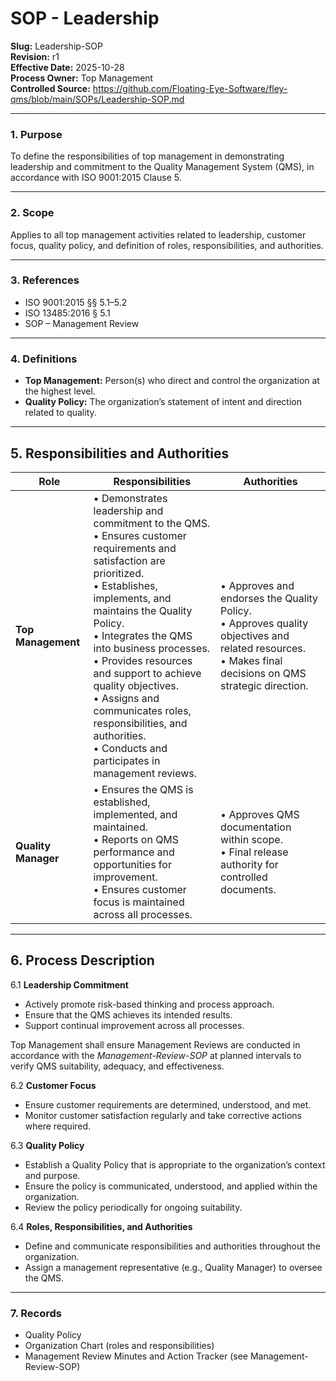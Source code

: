 # **SOP - Leadership**

**Slug:** Leadership-SOP  
**Revision:** r1  
**Effective Date:** 2025-10-28  
**Process Owner:** Top Management  
**Controlled Source:** https://github.com/Floating-Eye-Software/fley-qms/blob/main/SOPs/Leadership-SOP.md  

---

### **1. Purpose**

To define the responsibilities of top management in demonstrating leadership and commitment to the Quality Management System (QMS), in accordance with ISO 9001:2015 Clause 5.

---

### **2. Scope**

Applies to all top management activities related to leadership, customer focus, quality policy, and definition of roles, responsibilities, and authorities.

---

### **3. References**

* ISO 9001:2015 §§ 5.1–5.2
* ISO 13485:2016 § 5.1
* SOP – Management Review

---

### **4. Definitions**

* **Top Management:** Person(s) who direct and control the organization at the highest level.
* **Quality Policy:** The organization’s statement of intent and direction related to quality.

---

## **5. Responsibilities and Authorities**


| **Role**            | **Responsibilities**                                                                                                                                                                                                                                                                                                                                                                                                                        | **Authorities**                                                                                                                                            |
| ------------------- | ------------------------------------------------------------------------------------------------------------------------------------------------------------------------------------------------------------------------------------------------------------------------------------------------------------------------------------------------------------------------------------------------------------------------------------------- | ---------------------------------------------------------------------------------------------------------------------------------------------------------- |
| **Top Management**  | • Demonstrates leadership and commitment to the QMS.<br>• Ensures customer requirements and satisfaction are prioritized.<br>• Establishes, implements, and maintains the Quality Policy.<br>• Integrates the QMS into business processes.<br>• Provides resources and support to achieve quality objectives.<br>• Assigns and communicates roles, responsibilities, and authorities.<br>• Conducts and participates in management reviews. | • Approves and endorses the Quality Policy.<br>• Approves quality objectives and related resources.<br>• Makes final decisions on QMS strategic direction. |
| **Quality Manager** | • Ensures the QMS is established, implemented, and maintained.<br>• Reports on QMS performance and opportunities for improvement.<br>• Ensures customer focus is maintained across all processes.                                                                                                                                                                                                                                           | • Approves QMS documentation within scope.<br>• Final release authority for controlled documents.                                                          |

---

## **6. Process Description**

6.1 **Leadership Commitment**

* Actively promote risk-based thinking and process approach.
* Ensure that the QMS achieves its intended results.
* Support continual improvement across all processes.

Top Management shall ensure Management Reviews are conducted in accordance with the *Management-Review-SOP* at planned intervals to verify QMS suitability, adequacy, and effectiveness.

6.2 **Customer Focus**

* Ensure customer requirements are determined, understood, and met.
* Monitor customer satisfaction regularly and take corrective actions where required.

6.3 **Quality Policy**

* Establish a Quality Policy that is appropriate to the organization’s context and purpose.
* Ensure the policy is communicated, understood, and applied within the organization.
* Review the policy periodically for ongoing suitability.

6.4 **Roles, Responsibilities, and Authorities**

* Define and communicate responsibilities and authorities throughout the organization.
* Assign a management representative (e.g., Quality Manager) to oversee the QMS.

---

### **7. Records**

* Quality Policy
* Organization Chart (roles and responsibilities)
* Management Review Minutes and Action Tracker (see Management-Review-SOP)
